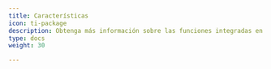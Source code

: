 ```yaml
---
title: Características
icon: ti-package
description: Obtenga más información sobre las funciones integradas en la plantilla de UNICEF Inventory.
type: docs
weight: 30

---
```

